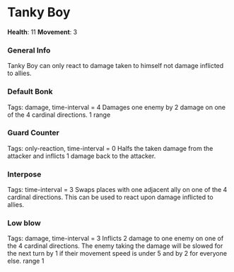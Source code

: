 # Tanky Boy
**Health**: 11
**Movement**: 3

### General Info
Tanky Boy can only react to damage taken to himself not damage inflicted to allies.

### Default Bonk
Tags: damage, time-interval = 4
Damages one enemy by 2 damage on one of the 4 cardinal directions. 1 range

### Guard Counter
Tags: only-reaction, time-interval = 0
Halfs the taken damage from the attacker and inflicts 1 damage back to the attacker.

### Interpose
Tags: time-interval = 3
Swaps places with one adjacent ally on one of the 4 cardinal directions.
This can be used to react upon damage inflicted to allies.

### Low blow
Tags: damage, time-interval = 3
Inflicts 2 damage to one enemy on one of the 4 cardinal directions.
The enemy taking the damage will be slowed for the next turn by 1 if their movement speed is under 5 and by 2 for everyone else. range 1
